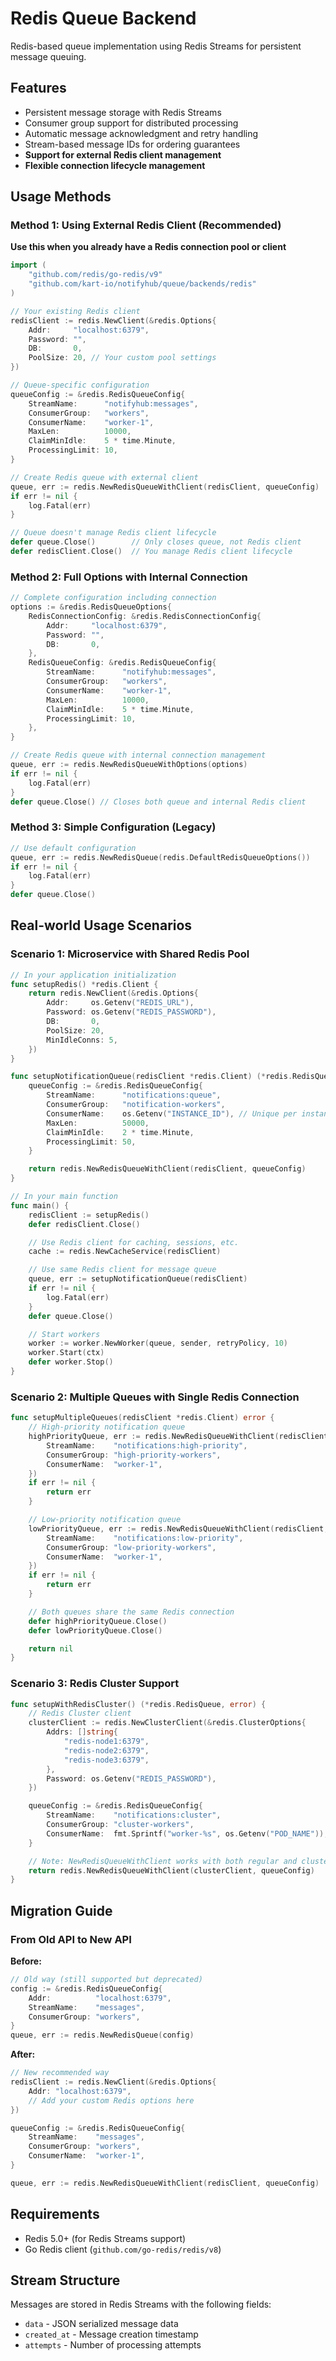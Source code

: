 # Redis Queue Backend

Redis-based queue implementation using Redis Streams for persistent message queuing.

## Features

- Persistent message storage with Redis Streams
- Consumer group support for distributed processing
- Automatic message acknowledgment and retry handling
- Stream-based message IDs for ordering guarantees
- **Support for external Redis client management**
- **Flexible connection lifecycle management**

## Usage Methods

### Method 1: Using External Redis Client (Recommended)

**Use this when you already have a Redis connection pool or client**

```go
import (
    "github.com/redis/go-redis/v9"
    "github.com/kart-io/notifyhub/queue/backends/redis"
)

// Your existing Redis client
redisClient := redis.NewClient(&redis.Options{
    Addr:     "localhost:6379",
    Password: "",
    DB:       0,
    PoolSize: 20, // Your custom pool settings
})

// Queue-specific configuration
queueConfig := &redis.RedisQueueConfig{
    StreamName:      "notifyhub:messages",
    ConsumerGroup:   "workers",
    ConsumerName:    "worker-1",
    MaxLen:          10000,
    ClaimMinIdle:    5 * time.Minute,
    ProcessingLimit: 10,
}

// Create Redis queue with external client
queue, err := redis.NewRedisQueueWithClient(redisClient, queueConfig)
if err != nil {
    log.Fatal(err)
}

// Queue doesn't manage Redis client lifecycle
defer queue.Close()        // Only closes queue, not Redis client
defer redisClient.Close()  // You manage Redis client lifecycle
```

### Method 2: Full Options with Internal Connection

```go
// Complete configuration including connection
options := &redis.RedisQueueOptions{
    RedisConnectionConfig: &redis.RedisConnectionConfig{
        Addr:     "localhost:6379",
        Password: "",
        DB:       0,
    },
    RedisQueueConfig: &redis.RedisQueueConfig{
        StreamName:      "notifyhub:messages",
        ConsumerGroup:   "workers",
        ConsumerName:    "worker-1",
        MaxLen:          10000,
        ClaimMinIdle:    5 * time.Minute,
        ProcessingLimit: 10,
    },
}

// Create Redis queue with internal connection management
queue, err := redis.NewRedisQueueWithOptions(options)
if err != nil {
    log.Fatal(err)
}
defer queue.Close() // Closes both queue and internal Redis client
```

### Method 3: Simple Configuration (Legacy)

```go
// Use default configuration
queue, err := redis.NewRedisQueue(redis.DefaultRedisQueueOptions())
if err != nil {
    log.Fatal(err)
}
defer queue.Close()
```

## Real-world Usage Scenarios

### Scenario 1: Microservice with Shared Redis Pool

```go
// In your application initialization
func setupRedis() *redis.Client {
    return redis.NewClient(&redis.Options{
        Addr:     os.Getenv("REDIS_URL"),
        Password: os.Getenv("REDIS_PASSWORD"),
        DB:       0,
        PoolSize: 20,
        MinIdleConns: 5,
    })
}

func setupNotificationQueue(redisClient *redis.Client) (*redis.RedisQueue, error) {
    queueConfig := &redis.RedisQueueConfig{
        StreamName:      "notifications:queue",
        ConsumerGroup:   "notification-workers",
        ConsumerName:    os.Getenv("INSTANCE_ID"), // Unique per instance
        MaxLen:          50000,
        ClaimMinIdle:    2 * time.Minute,
        ProcessingLimit: 50,
    }

    return redis.NewRedisQueueWithClient(redisClient, queueConfig)
}

// In your main function
func main() {
    redisClient := setupRedis()
    defer redisClient.Close()

    // Use Redis client for caching, sessions, etc.
    cache := redis.NewCacheService(redisClient)

    // Use same Redis client for message queue
    queue, err := setupNotificationQueue(redisClient)
    if err != nil {
        log.Fatal(err)
    }
    defer queue.Close()

    // Start workers
    worker := worker.NewWorker(queue, sender, retryPolicy, 10)
    worker.Start(ctx)
    defer worker.Stop()
}
```

### Scenario 2: Multiple Queues with Single Redis Connection

```go
func setupMultipleQueues(redisClient *redis.Client) error {
    // High-priority notification queue
    highPriorityQueue, err := redis.NewRedisQueueWithClient(redisClient, &redis.RedisQueueConfig{
        StreamName:    "notifications:high-priority",
        ConsumerGroup: "high-priority-workers",
        ConsumerName:  "worker-1",
    })
    if err != nil {
        return err
    }

    // Low-priority notification queue
    lowPriorityQueue, err := redis.NewRedisQueueWithClient(redisClient, &redis.RedisQueueConfig{
        StreamName:    "notifications:low-priority",
        ConsumerGroup: "low-priority-workers",
        ConsumerName:  "worker-1",
    })
    if err != nil {
        return err
    }

    // Both queues share the same Redis connection
    defer highPriorityQueue.Close()
    defer lowPriorityQueue.Close()

    return nil
}
```

### Scenario 3: Redis Cluster Support

```go
func setupWithRedisCluster() (*redis.RedisQueue, error) {
    // Redis Cluster client
    clusterClient := redis.NewClusterClient(&redis.ClusterOptions{
        Addrs: []string{
            "redis-node1:6379",
            "redis-node2:6379",
            "redis-node3:6379",
        },
        Password: os.Getenv("REDIS_PASSWORD"),
    })

    queueConfig := &redis.RedisQueueConfig{
        StreamName:    "notifications:cluster",
        ConsumerGroup: "cluster-workers",
        ConsumerName:  fmt.Sprintf("worker-%s", os.Getenv("POD_NAME")),
    }

    // Note: NewRedisQueueWithClient works with both regular and cluster clients
    return redis.NewRedisQueueWithClient(clusterClient, queueConfig)
}
```

## Migration Guide

### From Old API to New API

**Before:**
```go
// Old way (still supported but deprecated)
config := &redis.RedisQueueConfig{
    Addr:          "localhost:6379",
    StreamName:    "messages",
    ConsumerGroup: "workers",
}
queue, err := redis.NewRedisQueue(config)
```

**After:**
```go
// New recommended way
redisClient := redis.NewClient(&redis.Options{
    Addr: "localhost:6379",
    // Add your custom Redis options here
})

queueConfig := &redis.RedisQueueConfig{
    StreamName:    "messages",
    ConsumerGroup: "workers",
    ConsumerName:  "worker-1",
}

queue, err := redis.NewRedisQueueWithClient(redisClient, queueConfig)
```

## Requirements

- Redis 5.0+ (for Redis Streams support)
- Go Redis client (`github.com/go-redis/redis/v8`)

## Stream Structure

Messages are stored in Redis Streams with the following fields:

- `data` - JSON serialized message data
- `created_at` - Message creation timestamp
- `attempts` - Number of processing attempts
